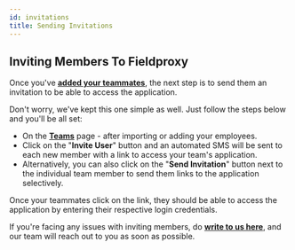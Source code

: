 ```yaml
---
id: invitations
title: Sending Invitations
---
```



## Inviting Members To Fieldproxy

Once you've **[added your teammates](http://docs.fieldproxy.com/docs/Getting%20Started/upload-users/)**, the next step is to send them an invitation to be able to access the application.

Don't worry, we've kept this one simple as well. Just follow the steps below and you'll be all set:

- On the **[Teams](https://attendance.fieldproxy.com/attendanceproxy/home/team)** page - after importing or adding your employees.
- Click on the "**Invite User**" button and an automated SMS will be sent to each new member with a link to access your team's application.
- Alternatively, you can also click on the "**Send Invitation**" button next to the individual team member to send them links to the application selectively.

Once your teammates click on the link, they should be able to access the application by entering their respective login credentials.

If you're facing any issues with inviting members, do **[write to us here](mailto:support@fieldproxy.com)**, and our team will reach out to you as soon as possible.
